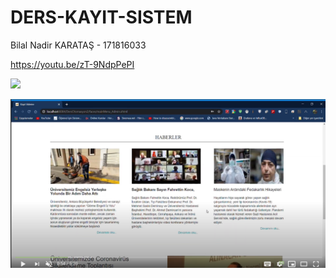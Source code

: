 # DERS-KAYIT-SISTEM

Bilal Nadir KARATAŞ - 171816033

https://youtu.be/zT-9NdpPePI


[<img src="https://yt-embed.herokuapp.com/embed?v=eaGpdhienMk" width="50%">](https://www.youtube.com/watch?v=zT-9NdpPePI&feature=youtu.be)



[![Watch the video](https://raw.githubusercontent.com/Bilalnk/DERS-KAYIT-SISTEM/master/Ekran%20Al%C4%B1nt%C4%B1s%C4%B1.PNG)](https://youtu.be/zT-9NdpPePI)
